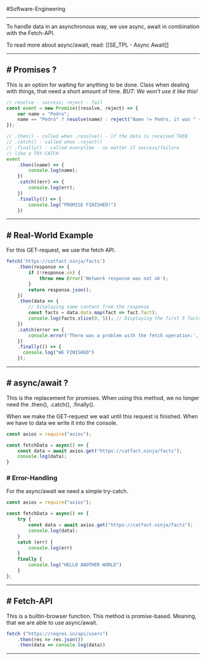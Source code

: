 #Software-Engineering 

---
To handle data in an asynchronous way, we use async, await in combination with the Fetch-API.

To read more about async/await, read: [[SE_TPL - Async Await]]

---
## # Promises ?

This is an option for waiting for anything to be done.
Class when dealing with things, that need a short amount of time.
_BUT: We won't use it like this!_

```js
// resolve - success; reject - fail
const event = new Promise((resolve, reject) => {
	var name = "Pedro";
	name == "Pedro" ? resolve(name) : reject("Name != Pedro, it was " + name);
});

// .then() - called when .resolve() - if the data is received THEN
// .catch() - called when .reject()
// .finally() - called everytime - no matter if success/failure
// like a TRY-CATCH
event
	.then((name) => {
		console.log(name);
	})
	.catch((err) => {
		console.log(err);
	})
	.finally(() => {
		console.log("PROMISE FINISHED!")
	})
```

---
## # Real-World Example

For this GET-request, we use the fetch API.

```js
fetch('https://catfact.ninja/facts')
    .then(response => {
        if (!response.ok) {
            throw new Error('Network response was not ok');
        }
        return response.json();
    })
    .then(data => {
        // Displaying some content from the response
        const facts = data.data.map(fact => fact.fact);
        console.log(facts.slice(0, 5)); // Displaying the first 5 facts
    })
    .catch(error => {
        console.error('There was a problem with the fetch operation:', error);
    })
    .finally(() => {
      console.log("WE FINISHED")
    });
```

---
## # async/await ?

This is the replacement for promises.
When using this method, we no longer need the .then(), .catch(), .finally().

When we make the GET-request we wait until this request is finished. When we have to data we write it into the console.

```js
const axios = require("axios");

const fetchData = async() => {
	const data = await axios.get("https://catfact.ninja/facts");
	console.log(data);
}
```

### # Error-Handling

For the async/await we need a simple try-catch.

```js
const axios = require("axios");

const fetchData = async() => {
	try {
		const data = await axios.get("https://catfact.ninja/facts");
		console.log(data);
	}
	catch (err) {
		console.log(err)
	}
	finally {
		console.log("HELLO ANOTHER WORLD")
	}
};
```

---
## # Fetch-API

This is a builtin-browser function.
This method is promise-based. Meaning, that we are able to use async/await.

```js
fetch ("https://reqres.in/api/users")
	.then(res => res.json())
	.then(data => console.log(data))
```

---